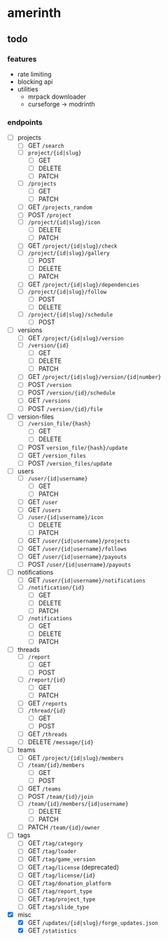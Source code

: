 # amerinth

## todo

### features

- rate limiting
- blocking api
- utilities
    - mrpack downloader
    - curseforge -> modrinth

### endpoints

- [ ] projects
    - [ ] GET `/search`
    - [ ] `project/{id|slug}`
        - [ ] GET
        - [ ] DELETE
        - [ ] PATCH
    - [ ] `/projects`
        - [ ] GET
        - [ ] PATCH
    - [ ] GET `/projects_random`
    - [ ] POST `/project`
    - [ ] `/project/{id|slug}/icon`
        - [ ] DELETE
        - [ ] PATCH
    - [ ] GET `/project/{id|slug}/check`
    - [ ] `/project/{id|slug}/gallery`
        - [ ] POST
        - [ ] DELETE
        - [ ] PATCH
    - [ ] GET `/project/{id|slug}/dependencies`
    - [ ] `/project/{id|slug}/follow`
        - [ ] POST
        - [ ] DELETE
    - [ ] `/project/{id|slug}/schedule`
        - [ ] POST
- [ ] versions
    - [ ] GET `/project/{id|slug}/version`
    - [ ] `/version/{id}`
        - [ ] GET
        - [ ] DELETE
        - [ ] PATCH
    - [ ] GET `/project/{id|slug}/version/{id|number}`
    - [ ] POST `/version`
    - [ ] POST `/version/{id}/schedule`
    - [ ] GET `/versions`
    - [ ] POST `/version/{id}/file`
- [ ] version-files
    - [ ] `/version_file/{hash}`
        - [ ] GET
        - [ ] DELETE
    - [ ] POST `version_file/{hash}/update`
    - [ ] GET `/version_files`
    - [ ] POST `/version_files/update` 
- [ ] users
    - [ ] `/user/{id|username}`
        - [ ] GET
        - [ ] PATCH
    - [ ] GET `/user`
    - [ ] GET `/users`
    - [ ] `/user/{id|username}/icon`
        - [ ] DELETE
        - [ ] PATCH
    - [ ] GET `/user/{id|username}/projects`
    - [ ] GET `/user/{id|username}/follows`
    - [ ] GET `/user/{id|username}/payouts`
    - [ ] POST `/user/{id|username}/payouts`
- [ ] notifications
    - [ ] GET `/user/{id|username}/notifications`
    - [ ] `/notification/{id}`
        - [ ] GET
        - [ ] DELETE
        - [ ] PATCH
    - [ ] `/notifications`
        - [ ] GET
        - [ ] DELETE
        - [ ] PATCH
- [ ] threads
    - [ ] `/report`
        - [ ] GET
        - [ ] POST
    - [ ] `/report/{id}`
        - [ ] GET
        - [ ] PATCH
    - [ ] GET `/reports`
    - [ ] `/thread/{id}`
        - [ ] GET
        - [ ] POST
    - [ ] GET `/threads`
    - [ ] DELETE `/message/{id}`
- [ ] teams
    - [ ] GET `/project/{id|slug}/members`
    - [ ] `/team/{id}/members`
        - [ ] GET
        - [ ] POST
    - [ ] GET `/teams`
    - [ ] POST `/team/{id}/join`
    - [ ] `/team/{id}/members/{id|username}`
        - [ ] DELETE
        - [ ] PATCH
    - [ ] PATCH `/team/{id}/owner`
- [ ] tags
    - [ ] GET `/tag/category`
    - [ ] GET `/tag/loader`
    - [ ] GET `/tag/game_version`
    - [ ] GET `/tag/license` (deprecated)
    - [ ] GET `/tag/license/{id}`
    - [ ] GET `/tag/donation_platform`
    - [ ] GET `/tag/report_type`
    - [ ] GET `/tag/project_type`
    - [ ] GET `/tag/slide_type`
- [x] misc
    - [x] GET `/updates/{id|slug}/forge_updates.json`
    - [x] GET `/statistics`